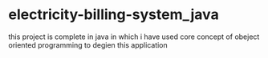 # electricity-billing-system_java
this project is complete in  java in which i have used core concept of obeject oriented programming to degien this application
